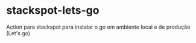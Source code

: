 # stackspot-lets-go
Action para stackspot para instalar o go em ambiente local e de produção (Let's go)
